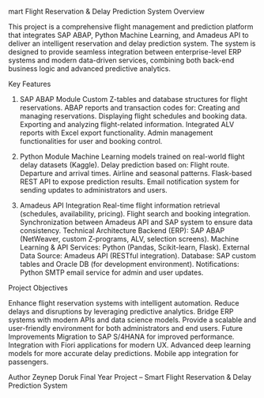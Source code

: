 mart Flight Reservation & Delay Prediction System
Overview

This project is a comprehensive flight management and prediction platform that integrates SAP ABAP, Python Machine Learning, and Amadeus API to deliver an intelligent reservation and delay prediction system.
The system is designed to provide seamless integration between enterprise-level ERP systems and modern data-driven services, combining both back-end business logic and advanced predictive analytics.

Key Features
1. SAP ABAP Module
Custom Z-tables and database structures for flight reservations.
ABAP reports and transaction codes for:
Creating and managing reservations.
Displaying flight schedules and booking data.
Exporting and analyzing flight-related information.
Integrated ALV reports with Excel export functionality.
Admin management functionalities for user and booking control.

2. Python Module
Machine Learning models trained on real-world flight delay datasets (Kaggle).
Delay prediction based on:
Flight route.
Departure and arrival times.
Airline and seasonal patterns.
Flask-based REST API to expose prediction results.
Email notification system for sending updates to administrators and users.

3. Amadeus API Integration
Real-time flight information retrieval (schedules, availability, pricing).
Flight search and booking integration.
Synchronization between Amadeus API and SAP system to ensure data consistency.
Technical Architecture
Backend (ERP): SAP ABAP (NetWeaver, custom Z-programs, ALV, selection screens).
Machine Learning & API Services: Python (Pandas, Scikit-learn, Flask).
External Data Source: Amadeus API (RESTful integration).
Database: SAP custom tables and Oracle DB (for development environment).
Notifications: Python SMTP email service for admin and user updates.

Project Objectives

Enhance flight reservation systems with intelligent automation.
Reduce delays and disruptions by leveraging predictive analytics.
Bridge ERP systems with modern APIs and data science models.
Provide a scalable and user-friendly environment for both administrators and end users.
Future Improvements
Migration to SAP S/4HANA for improved performance.
Integration with Fiori applications for modern UX.
Advanced deep learning models for more accurate delay predictions.
Mobile app integration for passengers.

Author
Zeynep Doruk
Final Year Project – Smart Flight Reservation & Delay Prediction System
